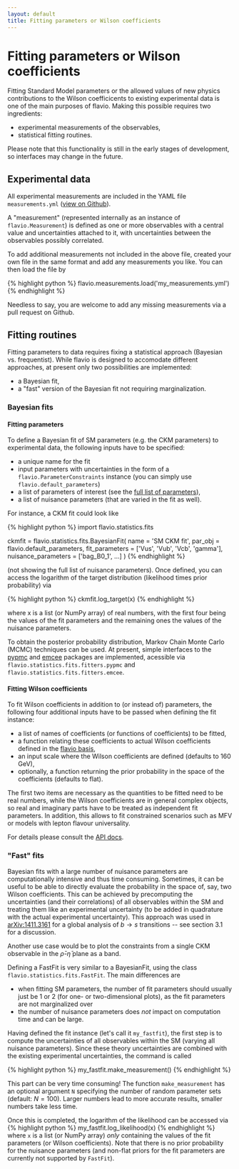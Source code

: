 ```yaml
---
layout: default
title: Fitting parameters or Wilson coefficients
---
```


# Fitting parameters or Wilson coefficients

Fitting Standard Model parameters or the allowed values of new physics
contributions to the Wilson coefficicents to existing experimental data
is one of the main purposes of flavio. Making this possible requires two
ingredients:

- experimental measurements of the observables,
- statistical fitting routines.

Please note that this functionality is still in the early stages of
development, so interfaces may change in the future.

## Experimental data

All experimental measurements are included in the YAML file `measurements.yml`
([view on Github](https://github.com/flav-io/flavio/blob/master/flavio/data/measurements.yml)).

A "measurement" (represented internally as an instance of `flavio.Measurement`)
is defined as one or more observables with a central value and uncertainties
attached to it, with uncertainties between the observables possibly correlated.

To add additional measurements not included in the above file, created your
own file in the same format and add any measurements you like. You can then
load the file by

{% highlight python %}
flavio.measurements.load('my_measurements.yml')
{% endhighlight %}

Needless to say, you are welcome to add any missing measurements via a
pull request on Github.

## Fitting routines

Fitting parameters to data requires fixing a statistical approach (Bayesian
vs. frequentist). While flavio is designed to accomodate different approaches,
at present only two possibilities are implemented:

- a Bayesian fit,
- a "fast" version of the Bayesian fit not requiring marginalization.

### Bayesian fits

#### Fitting parameters

To define a Bayesian fit of SM parameters (e.g. the CKM parameters) to
experimental data, the following inputs have to be specified:

- a unique name for the fit
- input parameters with uncertainties in the form of a `flavio.ParameterConstraints`
instance (you can simply use `flavio.default_parameters`)
- a list of parameters of interest (see the [full list of parameters](parameters.html)),
- a list of nuisance parameters (that are varied in the fit as well).

For instance, a CKM fit could look like

{% highlight python %}
import flavio.statistics.fits

ckmfit = flavio.statistics.fits.BayesianFit(
  name = 'SM CKM fit',
  par_obj = flavio.default_parameters,
  fit_parameters = ['Vus', 'Vub', 'Vcb', 'gamma'],
  nuisance_parameters = ['bag_B0_1', ...]
  )
{% endhighlight %}

(not showing the full list  of nuisance parameters). Once defined, you can
access the logarithm of the target distribution (likelihood times prior
probability) via

{% highlight python %}
ckmfit.log_target(x)
{% endhighlight %}

where x is a list (or NumPy array) of real numbers, with the first four
being the values of the fit parameters and the remaining ones the values of
the nuisance parameters.

To obtain the posterior probability distribution, Markov Chain Monte Carlo  (MCMC)
techniques can be used. At present, simple interfaces to the
[pypmc](https://github.com/fredRos/pypmc)
and
[emcee](http://dan.iel.fm/emcee)
packages are implemented, acessible via
`flavio.statistics.fits.fitters.pypmc`
and
`flavio.statistics.fits.fitters.emcee`.

#### Fitting Wilson coefficients

To fit Wilson coefficients in addition to (or instead of) parameters,
the following four additional inputs have to be passed when defining the fit instance:

- a list of names of coefficients (or functions of coefficients) to be fitted,
- a function relating these coefficients to actual Wilson coefficients
defined in the [flavio basis](operators.html),
- an input scale where the Wilson coefficients are defined (defaults to 160 GeV),
- optionally, a function returning the prior probability in the space of the
coefficients (defaults to flat).

The first two items are necessary as the quantities to be fitted need to be real
numbers, while the Wilson coefficients are in general complex objects, so real
and imaginary parts have to be treated as independent fit parameters.
In addition, this allows to fit constrained scenarios such as MFV or models
with lepton flavour universality.

For details please consult the [API docs](https://flav-io.github.io/apidoc/flavio/statistics/fits.m.html).

### "Fast" fits

Bayesian fits with a large number of nuisance parameters are computationally
intensive and thus time consuming. Sometimes, it can be useful to be able to
directly evaluate the probability in the space of, say, two Wilson coefficients.
This can be achieved by precomputing the uncertainties (and their correlations)
of all observables
within the SM and treating them like an experimental uncertainty (to be added
in quadrature with the actual experimental uncertainty). This approach was
used in [arXiv:1411.3161](http://arxiv.org/pdf/1411.3161.pdf)
for a global analysis of $b\to s$ transitions -- see section 3.1 for a discussion.

Another use case would be to plot the constraints from a single CKM observable
in the $\bar\rho$-$\bar\eta$ plane as a band.

Defining a FastFit is very similar to a BayesianFit, using the class
`flavio.statistics.fits.FastFit`. The main differences are

- when fitting SM parameters, the number of fit parameters should usually just be
1 or 2 (for one- or two-dimensional plots),
as the fit parameters are not marginalized over
- the number of nuisance parameters does *not* impact on computation time and
can be large.

Having defined the fit instance (let's call it `my_fastfit`), the first step
is to compute the uncertainties of all observables within the SM (varying
all nuisance parameters). Since these theory uncertainties are combined with
the existing experimental uncertainties, the command is called

{% highlight python %}
my_fastfit.make_measurement()
{% endhighlight %}

This part can be very time consuming! The function `make_measurement`
has an optional argument `N` specifying the number of random parameter sets
(default: $N=100$). Larger numbers lead to more accurate results, smaller numbers
take less time.

Once this is completed, the logarithm of the likelihood can be accessed via
{% highlight python %}
my_fastfit.log_likelihood(x)
{% endhighlight %}
where `x` is a  list (or NumPy array) *only* containing the values of the
fit parameters (or Wilson coefficients). Note that there is no prior probability
for the nuisance parameters (and non-flat priors for the fit parameters are
currently not supported by `FastFit`).
